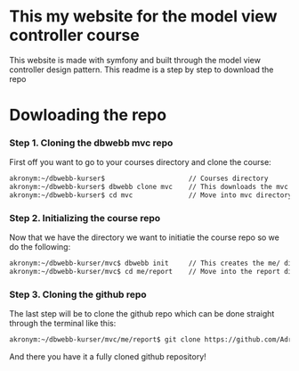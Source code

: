 This my website for the model view controller course
====================

This website is made with symfony and built through the model view controller design pattern. This readme is a step by step to download the repo

Dowloading the repo
====================


### Step 1. Cloning the dbwebb mvc repo

First off you want to go to your courses directory and clone the course:
```bash
akronym:~/dbwebb-kurser$                     // Courses directory
akronym:~/dbwebb-kurser$ dbwebb clone mvc    // This downloads the mvc directory
akronym:~/dbwebb-kurser$ cd mvc              // Move into mvc directory
```

### Step 2. Initializing the course repo

Now that we have the directory we want to initiatie the course repo so we do the following:

```bash
akronym:~/dbwebb-kurser/mvc$ dbwebb init     // This creates the me/ directory
akronym:~/dbwebb-kurser/mvc$ cd me/report    // Move into the report directory
```

### Step 3. Cloning the github repo

The last step will be to clone the github repo which can be done straight through the terminal like this:

```bash
akronym:~/dbwebb-kurser/mvc/me/report$ git clone https://github.com/AdrianPlaza/mvc 
```

And there you have it a fully cloned github repository!